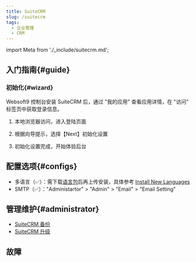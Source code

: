 ```yaml
---
title: SuiteCRM
slug: /suitecrm
tags:
  - 企业管理
  - CRM
---
```


import Meta from './_include/suitecrm.md';

<Meta name="meta" />

## 入门指南{#guide}

### 初始化{#wizard}

Websoft9 控制台安装 SuiteCRM 后，通过 "我的应用" 查看应用详情，在 "访问" 标签页中获取登录信息。  

1. 本地浏览器访问，进入登陆页面

2. 根据向导提示，选择【Next】初始化设置

3. 初始化设置完成，开始体验后台

## 配置选项{#configs}

- 多语言（✅）：需下载[语言包](https://crowdin.com/project/suitecrmtranslations/zh-CN)后再上传安装，具体参考 [Install New Languages](https://docs.suitecrm.com/admin/installation-guide/languages/install-a-new-language/)
- SMTP（✅）："Administartor" > "Admin" > "Email" > "Email Setting"

## 管理维护{#administrator}

- [SuiteCRM 备份](https://docs.suitecrm.com/developer/best-practices/#_backup)
- [SuiteCRM 升级](https://docs.suitecrm.com/admin/installation-guide/upgrading/)

## 故障